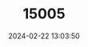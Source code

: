 ---
title: "15005"
category: "Nyctophilus heran"
draft: false
date: 2024-02-22 13:03:50
languages:
  English: ["Sunda Long-eared Bat", "Sundan Long-eared Bat"]
---